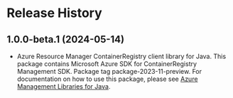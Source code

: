 # Release History

## 1.0.0-beta.1 (2024-05-14)

- Azure Resource Manager ContainerRegistry client library for Java. This package contains Microsoft Azure SDK for ContainerRegistry Management SDK.  Package tag package-2023-11-preview. For documentation on how to use this package, please see [Azure Management Libraries for Java](https://aka.ms/azsdk/java/mgmt).
